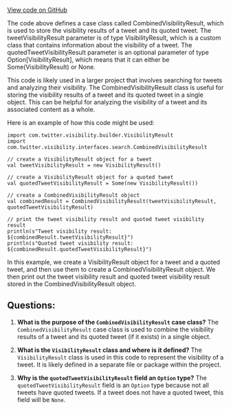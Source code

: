 [View code on GitHub](https://github.com/misbahsy/the-algorithm/visibilitylib/src/main/scala/com/twitter/visibility/interfaces/search/CombinedVisibilityResult.scala)

The code above defines a case class called CombinedVisibilityResult, which is used to store the visibility results of a tweet and its quoted tweet. The tweetVisibilityResult parameter is of type VisibilityResult, which is a custom class that contains information about the visibility of a tweet. The quotedTweetVisibilityResult parameter is an optional parameter of type Option[VisibilityResult], which means that it can either be Some(VisibilityResult) or None.

This code is likely used in a larger project that involves searching for tweets and analyzing their visibility. The CombinedVisibilityResult class is useful for storing the visibility results of a tweet and its quoted tweet in a single object. This can be helpful for analyzing the visibility of a tweet and its associated content as a whole.

Here is an example of how this code might be used:

```
import com.twitter.visibility.builder.VisibilityResult
import com.twitter.visibility.interfaces.search.CombinedVisibilityResult

// create a VisibilityResult object for a tweet
val tweetVisibilityResult = new VisibilityResult()

// create a VisibilityResult object for a quoted tweet
val quotedTweetVisibilityResult = Some(new VisibilityResult())

// create a CombinedVisibilityResult object
val combinedResult = CombinedVisibilityResult(tweetVisibilityResult, quotedTweetVisibilityResult)

// print the tweet visibility result and quoted tweet visibility result
println(s"Tweet visibility result: ${combinedResult.tweetVisibilityResult}")
println(s"Quoted tweet visibility result: ${combinedResult.quotedTweetVisibilityResult}")
```

In this example, we create a VisibilityResult object for a tweet and a quoted tweet, and then use them to create a CombinedVisibilityResult object. We then print out the tweet visibility result and quoted tweet visibility result stored in the CombinedVisibilityResult object.
## Questions: 
 1. **What is the purpose of the `CombinedVisibilityResult` case class?** 
The `CombinedVisibilityResult` case class is used to combine the visibility results of a tweet and its quoted tweet (if it exists) in a single object.

2. **What is the `VisibilityResult` class and where is it defined?** 
The `VisibilityResult` class is used in this code to represent the visibility of a tweet. It is likely defined in a separate file or package within the project.

3. **Why is the `quotedTweetVisibilityResult` field an `Option` type?** 
The `quotedTweetVisibilityResult` field is an `Option` type because not all tweets have quoted tweets. If a tweet does not have a quoted tweet, this field will be `None`.